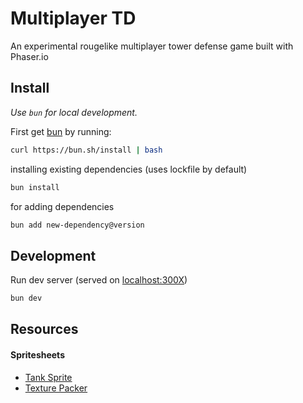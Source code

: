 # Multiplayer TD

An experimental rougelike multiplayer tower defense game built with Phaser.io

## Install

*Use `bun` for local development.*

First get [bun](https://bun.sh/) by running:

```bash
curl https://bun.sh/install | bash
```

installing existing dependencies (uses lockfile by default)
```bash
bun install
```

for adding dependencies
```bash
bun add new-dependency@version
```

## Development

Run dev server (served on [localhost:300X](http://localhost:3000))

```bash
bun dev
```

## Resources

#### Spritesheets

- [Tank Sprite](https://imgur.com/gallery/mewD6ts)
- [Texture Packer](https://free-tex-packer.com/app/)
